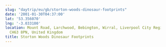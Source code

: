 ```yaml
---
slug: "daytrip/eu/gb/storton-woods-dinosaur-footprints"
date: '2001-01-30T04:37:00'
lat: '53.356070'
lng: '-3.033100'
location: Mount Road, Larchwood, Bebington, Wirral, Liverpool City Region, England,
  CH63 8PN, United Kingdom
title: Storton Woods Dinosaur Footprints
---
```



